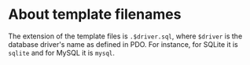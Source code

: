 # About template filenames

The extension of the template files is `.$driver.sql`, where `$driver` is the
database driver's name as defined in PDO. For instance, for SQLite it is
`sqlite` and for MySQL it is `mysql`.
